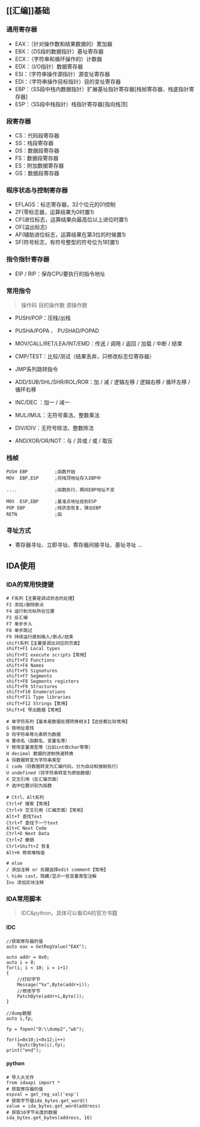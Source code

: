 ## [[汇编]]基础

### 通用寄存器

- EAX：（针对操作数和结果数据的）累加器
- EBX：（DS段的数据指针）基址寄存器
- ECX：（字符串和循环操作的）计数器
- EDX：（I/O指针）数据寄存器
- ESI：（字符串操作源指针）源变址寄存器
- EDI：（字符串操作目标指针）目的变址寄存器
- EBP：（SS段中栈内数据指针）扩展基址指针寄存器[栈帧寄存器、栈底指针寄存器]
- ESP：（SS段中栈指针）栈指针寄存器[指向栈顶]

### 段寄存器

- CS：代码段寄存器
- SS：栈段寄存器
- DS：数据段寄存器
- FS：数据段寄存器
- ES：附加数据寄存器
- GS：数据段寄存器

### 程序状态与控制寄存器

- EFLAGS：标志寄存器，32个位元的01控制
- ZF(零标志器，运算结果为0时置1)
- CF(进位标志，运算结果向最高位以上进位时置1)
- OF(溢出标志)
- AF(辅助进位标志，运算结果在第3位的时候置1)
- SF(符号标志，有符号整型的符号位为1时置1)

### 指令指针寄存器

- EIP / RIP：保存CPU要执行的指令地址

### 常用指令

> 操作码 目的操作数 源操作数

- PUSH/POP：压栈/出栈
    
- PUSHA/POPA 、 PUSHAD/POPAD
    
- MOV/CALL/RET/LEA/INT/EMD：传送 / 调用 / 返回 / 加载 / 中断 / 结束
    
- CMP/TEST：比较/测试（结果丢弃，只修改标志位寄存器）
    
- JMP系列跳转指令
    
- ADD/SUB/SHL/SHR/ROL/ROR：加 / 减 / 逻辑左移 / 逻辑右移 / 循环左移 / 循环右移
    
- INC/DEC ：加一 / 减一
    
- MUL/IMUL：无符号乘法、整数乘法
    
- DIV/IDIV：无符号除法、整数除法
    
- AND/XOR/OR/NOT：与 / 异或 / 或 / 取反
    

### 栈帧

```
PUSH EBP          ;函数开始
MOV  EBP,ESP      ;将栈顶地址存入EBP中

....              ;函数执行，期间EBP地址不变

MOV  ESP,EBP      ;基准点地址给到ESP
POP EBP           ;栈状态恢复，弹出EBP
RETN              ;函
```

### 寻址方式

- 寄存器寻址、立即寻址、寄存器间接寻址、基址寻址 …

## IDA使用

### IDA的常用快捷键

```
# F系列【主要是调试状态的处理】
F2 添加/删除断点
F4 运行到光标所在位置
F5 反汇编
F7 单步步入
F8 单步跳过
F9 持续运行直到输入/断点/结束
shift系列【主要是调出对应的页面】
shift+F1 Local types
shift+F2 execute scripts【常用】
shift+F3 Functions
shift+F4 Names
shift+F5 Signatures
shift+F7 Segments
shift+F8 Segments registers
shift+F9 Structures
shift+F10 Enumerations
shift+F11 Type libraries
shift+F12 Strings【常用】
Shift+E 导出数据【常用】

# 单字符系列【基本是数据处理转换相关】【这些都比较常用】
G 按地址查找
D 将字符串等元素转为数据
N 重命名（函数名、变量名等）
Y 修改变量类型等（比如int改char等等）
H decimal 数据的进制快速转换
A 将数据转变为字符串类型
C code（将数据转变为汇编代码，分为自动和强制执行）
U undefined（将字符串转变为原始数据）
X 交叉引用（反汇编页面）
P 选中位置识别为函数

# Ctrl、Alt系列
Ctrl+F 搜索【常用】
Ctrl+X 交叉引用（汇编页面）【常用】
Alt+T 查找Text
Ctrl+T 查找下一个text
Alt+C Next Code
Ctrl+D Next Data
Ctrl+Z 撤销
Ctrl+Shift+Z 恢复
Alt+K 修改堆栈值

# else
/ 添加注释 or 右键选择edit comment【常用】
\ hide cast，隐藏/显示一些变量类型注解
Ins 添加区块注释
```

  
  
  
  
  
  
  
  
  
  
  
  
  
  
  
  
  
  
  
  
  
  
  
  
  
  
  
  
  
  
  
  
  
  
  
  
  
  
  
  
  
  
  
  
  
  
  
  

### IDA常用脚本

> IDC&python，具体可以看IDA的官方书籍

#### IDC

```
//获取寄存器的值
auto eax = GetRegValue("EAX");
```

  
  

```
auto addr = 0x0;
auto i = 0;
for(i; i < 10; i = i+1)
{
    //打印字节
	Message("%x",Byte(addr+i));
    //修改字节
	PatchByte(addr+i,Byte());
}
```

  
  
  
  
  
  
  
  
  

```
//dump数据
auto i,fp;

fp = fopen("D:\\dump2","wb");

for(i=0x10;i<0x12;i++)
    fputc(Byte(i),fp);
print("end");
```

  
  
  
  
  
  
  
  

#### python

```
# 导入头文件
from idaapi import *
# 获取寄存器的值
espval = get_reg_val('esp')
# 获取字节值ida_bytes.get_word()
value = ida_bytes.get_word(address)
# 获取16字节长度的数据
ida_bytes.get_bytes(address, 16)
```